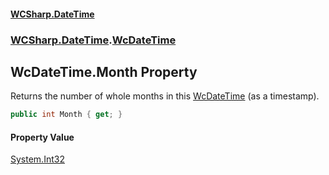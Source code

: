 #### [WCSharp\.DateTime](README.md 'README')
### [WCSharp\.DateTime](WCSharp.DateTime.md 'WCSharp\.DateTime').[WcDateTime](WCSharp.DateTime.WcDateTime.md 'WCSharp\.DateTime\.WcDateTime')

## WcDateTime\.Month Property

Returns the number of whole months in this [WcDateTime](WCSharp.DateTime.WcDateTime.md 'WCSharp\.DateTime\.WcDateTime') \(as a timestamp\)\.

```csharp
public int Month { get; }
```

#### Property Value
[System\.Int32](https://learn.microsoft.com/en-us/dotnet/api/system.int32 'System\.Int32')